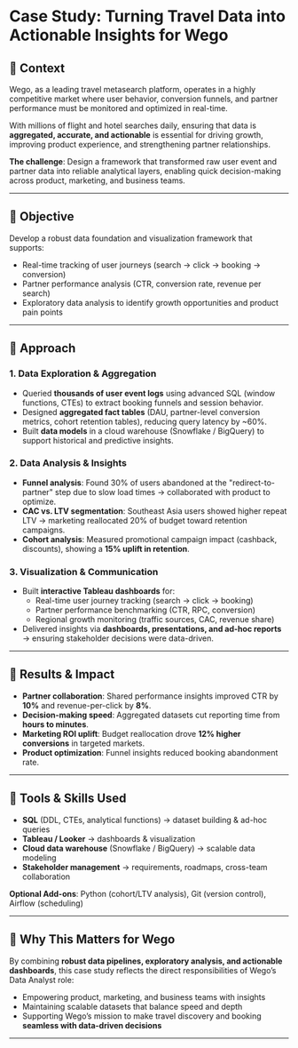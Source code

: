 # Case Study: Turning Travel Data into Actionable Insights for Wego

## 🔎 Context  
Wego, as a leading travel metasearch platform, operates in a highly competitive market where user behavior, conversion funnels, and partner performance must be monitored and optimized in real-time.  

With millions of flight and hotel searches daily, ensuring that data is **aggregated, accurate, and actionable** is essential for driving growth, improving product experience, and strengthening partner relationships.  

**The challenge**: Design a framework that transformed raw user event and partner data into reliable analytical layers, enabling quick decision-making across product, marketing, and business teams.  

---

## 🔎 Objective  
Develop a robust data foundation and visualization framework that supports:  
- Real-time tracking of user journeys (search → click → booking → conversion)  
- Partner performance analysis (CTR, conversion rate, revenue per search)  
- Exploratory data analysis to identify growth opportunities and product pain points  

---

## 🔎 Approach  

### 1. Data Exploration & Aggregation  
- Queried **thousands of user event logs** using advanced SQL (window functions, CTEs) to extract booking funnels and session behavior.  
- Designed **aggregated fact tables** (DAU, partner-level conversion metrics, cohort retention tables), reducing query latency by ~60%.  
- Built **data models** in a cloud warehouse (Snowflake / BigQuery) to support historical and predictive insights.  

### 2. Data Analysis & Insights  
- **Funnel analysis**: Found 30% of users abandoned at the "redirect-to-partner" step due to slow load times → collaborated with product to optimize.  
- **CAC vs. LTV segmentation**: Southeast Asia users showed higher repeat LTV → marketing reallocated 20% of budget toward retention campaigns.  
- **Cohort analysis**: Measured promotional campaign impact (cashback, discounts), showing a **15% uplift in retention**.  

### 3. Visualization & Communication  
- Built **interactive Tableau dashboards** for:  
  - Real-time user journey tracking (search → click → booking)  
  - Partner performance benchmarking (CTR, RPC, conversion)  
  - Regional growth monitoring (traffic sources, CAC, revenue share)  
- Delivered insights via **dashboards, presentations, and ad-hoc reports** → ensuring stakeholder decisions were data-driven.  

---

## 🔎 Results & Impact  
- **Partner collaboration**: Shared performance insights improved CTR by **10%** and revenue-per-click by **8%**.  
- **Decision-making speed**: Aggregated datasets cut reporting time from **hours to minutes**.  
- **Marketing ROI uplift**: Budget reallocation drove **12% higher conversions** in targeted markets.  
- **Product optimization**: Funnel insights reduced booking abandonment rate.  

---

## 🔎 Tools & Skills Used  
- **SQL** (DDL, CTEs, analytical functions) → dataset building & ad-hoc queries  
- **Tableau / Looker** → dashboards & visualization  
- **Cloud data warehouse** (Snowflake / BigQuery) → scalable data modeling  
- **Stakeholder management** → requirements, roadmaps, cross-team collaboration  

**Optional Add-ons**: Python (cohort/LTV analysis), Git (version control), Airflow (scheduling)  

---

## 🔎 Why This Matters for Wego  
By combining **robust data pipelines, exploratory analysis, and actionable dashboards**, this case study reflects the direct responsibilities of Wego’s Data Analyst role:  
- Empowering product, marketing, and business teams with insights  
- Maintaining scalable datasets that balance speed and depth  
- Supporting Wego’s mission to make travel discovery and booking **seamless with data-driven decisions**  

---
